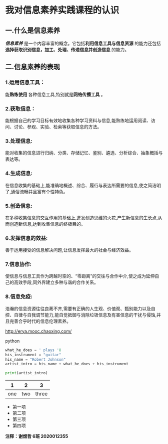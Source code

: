 # 我对信息素养实践课程的认识

## 一.什么是信息素养

***信息素养*** 是一个内容丰富的概念。它包括**利用信息工具与信息资源** 的能力还包括**选择获取识别信息，加工、处理、传递信息并创造信息** 的能力。

## 二.信息素养的表现

### 1.运用信息工具：

能**熟练使用** 各种信息工具,特别就是**网络传播工具**  。

### 2.获取信息：

能根据自己的学习目标有效地收集各种学习资料与信息,能熟练地运用阅读、访问、讨论、参观、实验、检索等获取信息的方法。

### 3.处理信息:

能对收集的信息进行归纳、分类、存储记忆、鉴别、遴选、分析综合、抽象概括与表达等。

### 4.生成信息:

在信息收集的基础上,能准确地概述、综合、履行与表达所需要的信息,使之简洁明了,通俗流畅并且富有个性特色。

### 5.创造信息:

在多种收集信息的交互作用的基础上,迸发创造思维的火花,产生新信息的生长点,从而创造新信息,达到收集信息的终极目的。

### 6.发挥信息的效益:

善于运用接受的信息解决问题,让信息发挥最大的社会与经济效益。

### 7.信息协作:

使信息与信息工具作为跨越时空的、“零距离”的交往与合作中介,使之成为延伸自己的高效手段,同外界建立多种与谐的合作关系。

### 8.信息免疫:

浩瀚的信息资源往往良莠不齐,需要有正确的人生观、价值观、甄别能力以及自控、自律与自我调节能力,能自觉抵御与消除垃圾信息及有害信息的干扰与侵蚀,并且完善合乎时代的信息伦理素养。



http://erya.mooc.chaoxing.com/



python

```python
what_he_does = ' plays '8
his_instrument = "guitar"
his_name = "Robert Johnson"
artist_intro = his_name + what_he_does + his_instrument

print(artist_intro)
```



| 1    | 2    | 3     |
| ---- | ---- | ----- |
| one  | two  | three |

- 第一项 
- 第二项 
- 第三项 
- 第四项 



**注释：谢煜哲 6班 2020012355**

 